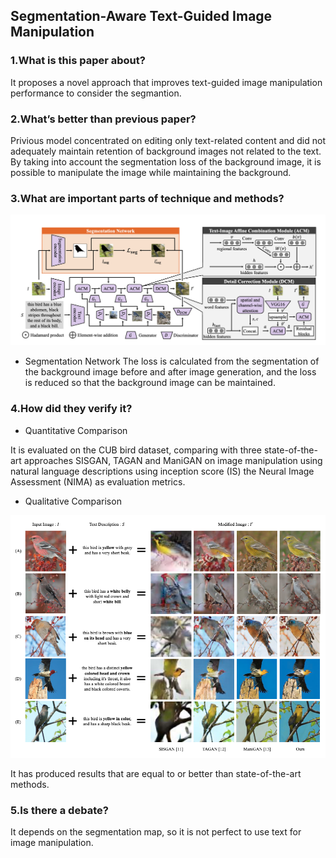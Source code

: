 ## Segmentation-Aware Text-Guided Image Manipulation

### 1.What is this paper about?

It proposes a novel approach that improves text-guided image manipulation performance to consider the segmantion.

### 2.What’s better than previous paper?

Privious model concentrated on editing only text-related content and did not adequately maintain retention of background images not related to the text.
By taking into account the segmentation loss of the background image, it is possible to manipulate the image while maintaining the background.

### 3.What are important parts of technique and methods?

![model](../../../img/Segmentation-Aware_Text-Guided_Image_Manipulation_model.png) 


- Segmentation Network
The loss is calculated from the segmentation of the background image before and after image generation, and the loss is reduced so that the background image can be maintained.



### 4.How did they verify it?

- Quantitative Comparison

It is evaluated on the CUB bird dataset, comparing with three state-of-the-art approaches SISGAN, TAGAN and ManiGAN on image manipulation using natural language descriptions using inception score (IS) the Neural Image Assessment (NIMA) as evaluation metrics.

- Qualitative Comparison

![result](../../../img/Segmentation-Aware_Text-Guided_Image_Manipulation_result.png) 

It has produced results that are equal to or better than state-of-the-art methods.

### 5.Is there a debate?

It depends on the segmentation map, so it is not perfect to use text for image manipulation.

